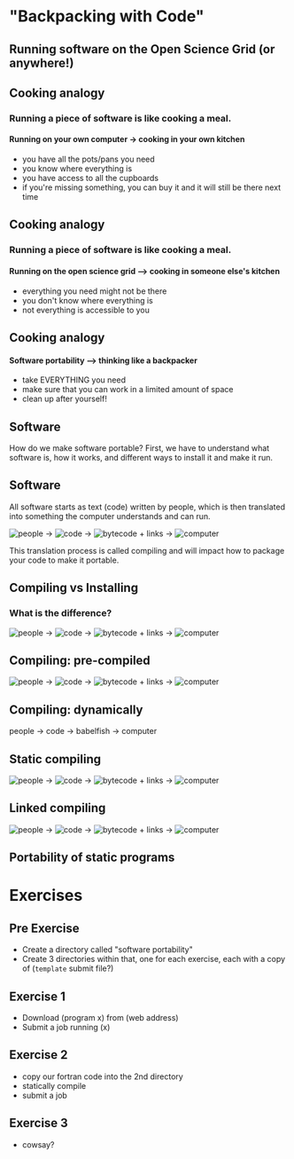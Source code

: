 # "Backpacking with Code"
## Running software on the Open Science Grid (or anywhere!)

<!-- cut this?  
## What is Software?

* Software (aka programs, code, scripts) are all different forms of 
providing *instructions* to a computer.
* Running a piece of software *depends* on many factors: compilation, 
libraries/packages, base operating system, etc.
* To run software in OSG (or any distributed system), one must consider 
these factors and make the software *portable*. 
-->

<!-- Note: today, discuss what it means for software to be portable, 
different types of software and how that impacts their portability -->

## Cooking analogy

### Running a piece of software is like cooking a meal.  

#### Running on your own computer -> cooking in your own kitchen

* you have all the pots/pans you need
* you know where everything is
* you have access to all the cupboards
* if you're missing something, you can buy it 
and it will still be there next time

## Cooking analogy

### Running a piece of software is like cooking a meal.  

#### Running on the open science grid --> cooking in someone else's kitchen

* everything you need might not be there
* you don't know where everything is
* not everything is accessible to you

## Cooking analogy

#### Software portability --> thinking like a backpacker

* take EVERYTHING you need
* make sure that you can work in a limited amount of space
* clean up after yourself!  

## Software 

How do we make software portable?  First, we have to understand 
what software is, how it works, and different ways to install it 
and make it run.  

## Software 

All software starts as text (code) written by people, which is then translated 
into something the computer understands and can run.  

![people](img-software/programmer.png) ->
![code](img-software/medium_computer-programming-code.jpg) ->
![bytecode](img-software/binary.jpg) + links ->
![computer](img-software/desktop-computer10.png)

This translation process is called compiling and will impact how to package 
your code to make it portable.  

## Compiling vs Installing

### What is the difference?

![people](img-software/programmer.png) ->
![code](img-software/medium_computer-programming-code.jpg) ->
![bytecode](img-software/binary.jpg) + links ->
![computer](img-software/desktop-computer10.png)

## Compiling: pre-compiled


![people](img-software/programmer.png) ->
![code](img-software/medium_computer-programming-code.jpg) ->
![bytecode](img-software/binary.jpg) + links ->
![computer](img-software/desktop-computer10.png)

## Compiling: dynamically

people -> code -> babelfish -> computer

<!-- Note: the first half of the morning will focus on pre-compiled programs, 
we'll talk about dynamic programs (python, R) in the second half of the morn -->

## Static compiling

![people](img-software/programmer.png) ->
![code](img-software/medium_computer-programming-code.jpg) ->
![bytecode](img-software/binary.jpg) + links ->
![computer](img-software/desktop-computer10.png)

## Linked compiling

![people](img-software/programmer.png) ->
![code](img-software/medium_computer-programming-code.jpg) ->
![bytecode](img-software/binary.jpg) + links ->
![computer](img-software/desktop-computer10.png)

## Portability of static programs



# Exercises

<!-- Need to find/provide: sample executable (and input) that is pre-compiled; 
 simple fortran program, program to compile (cowsay?) 
 -->

## Pre Exercise

* Create a directory called "software portability"
* Create 3 directories within that, one for each exercise, each with a copy of
(`template` submit file?)

## Exercise 1

* Download (program x) from (web address)
* Submit a job running (x)

## Exercise 2

* copy our fortran code into the 2nd directory
* statically compile
* submit a job

## Exercise 3

* cowsay?  